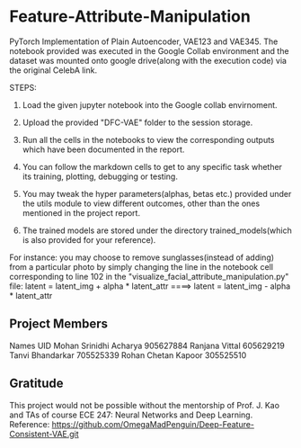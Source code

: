 # Feature-Attribute-Manipulation
PyTorch Implementation of Plain Autoencoder, VAE123 and VAE345. 
The notebook provided was executed in the Google Collab environment and the dataset 
was mounted onto google drive(along with the execution code) via the original CelebA link.

STEPS:
1. Load the given jupyter notebook into the Google collab envirnoment.

2. Upload the provided "DFC-VAE" folder to the session storage.

3. Run all the cells in the notebooks to view the corresponding outputs which have been 
documented in the report.  

4. You can follow the markdown cells to get to any specific task whether its training, 
plotting, debugging or testing.
 
5. You may tweak the hyper parameters(alphas, betas etc.) provided under the utils module to
view different outcomes, other than the ones mentioned in the project report.

6. The trained models are stored under the directory trained_models(which is also provided
for your reference).

For instance: you may choose to remove sunglasses(instead of adding) from a particular photo
by simply changing the line in the notebook cell corresponding to line 102 in the 
"visualize_facial_attribute_manipulation.py" file:
latent = latent_img + alpha * latent_attr ====> latent = latent_img - alpha * latent_attr

Project Members
----------------
Names 				UID
Mohan Srinidhi Acharya		905627884
Ranjana Vittal			605629219
Tanvi Bhandarkar		705525339
Rohan Chetan Kapoor		305525510

Gratitude
----------------
This project would not be possible without the mentorship of Prof. J. Kao and TAs of course ECE 247: Neural Networks and Deep Learning.
Reference: https://github.com/OmegaMadPenguin/Deep-Feature-Consistent-VAE.git
